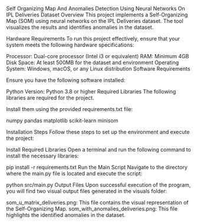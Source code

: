 Self Organizing Map And Anomalies Detection Using Neural Networks On IPL Deliveries Dataset Overview This project implements a Self-Organizing Map (SOM) using neural networks on the IPL Deliveries dataset.
The tool visualizes the results and identifies anomalies in the dataset.

Hardware Requirements To run this project effectively, ensure that your system meets the following hardware specifications:

Processor: Dual-core processor (Intel i3 or equivalent) 
RAM: Minimum 4GB Disk Space: At least 500MB for the dataset and environment 
Operating System: Windows, macOS, or any Linux distribution Software Requirements

Ensure you have the following software installed:

Python Version: Python 3.8 or higher Required Libraries The following libraries are required for the project. 

Install them using the provided requirements.txt file:

numpy
pandas
matplotlib 
scikit-learn
minisom 
   
Installation Steps Follow these steps to set up the environment and execute the project:

Install Required Libraries Open a terminal and run the following command to install the necessary libraries:

pip install -r requirements.txt Run the Main Script Navigate to the directory where the main.py file is located and execute the script:

python src/main.py Output Files Upon successful execution of the program, you will find two visual output files generated in the visuals folder:

som_u_matrix_deliveries.png: This file contains the visual representation of the Self-Organizing Map. som_with_anomalies_deliveries.png: This file highlights the identified anomalies in the dataset.